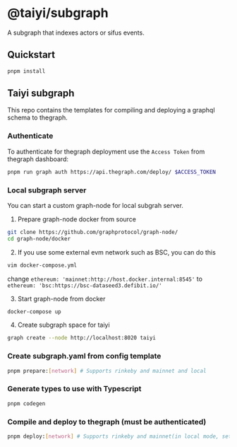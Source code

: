 # @taiyi/subgraph

A subgraph that indexes actors or sifus events.

## Quickstart

```sh
pnpm install
```

## Taiyi subgraph

This repo contains the templates for compiling and deploying a graphql schema to thegraph.

### Authenticate

To authenticate for thegraph deployment use the `Access Token` from thegraph dashboard:

```sh
pnpm run graph auth https://api.thegraph.com/deploy/ $ACCESS_TOKEN
```

### Local subgraph server

You can start a custom graph-node for local subgrah server.

1. Prepare graph-node docker from source
```sh
git clone https://github.com/graphprotocol/graph-node/
cd graph-node/docker
```

2. If you use some external evm network such as BSC, you can do this 
```sh
vim docker-compose.yml
```
change `ethereum: 'mainnet:http://host.docker.internal:8545'` to `ethereum: 'bsc:https://bsc-dataseed3.defibit.io/'`

3. Start graph-node from docker
```sh
docker-compose up
```

4. Create subgraph space for taiyi
```sh
graph create --node http://localhost:8020 taiyi
```

### Create subgraph.yaml from config template

```sh
pnpm prepare:[network] # Supports rinkeby and mainnet and local
```

### Generate types to use with Typescript

```sh
pnpm codegen
```

### Compile and deploy to thegraph (must be authenticated)

```sh
pnpm deploy:[network] # Supports rinkeby and mainnet(in local mode, set mainnet in graph-node docker)
```
